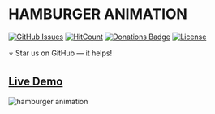 # HAMBURGER ANIMATION

[![GitHub Issues](https://img.shields.io/badge/contributions-welcome-brightgreen.svg?style=flat)](https://github.com/alikinvv/hamburger-animation/issues)  [![HitCount](http://hits.dwyl.com/alikinvv/hamburger-animation.svg)](http://hits.dwyl.com/alikinvv/hamburger-animation)  [![Donations Badge](https://yourdonation.rocks/images/badge.svg)](https://www.paypal.me/alikinvv)  [![License](https://img.shields.io/badge/license-MIT-blue.svg)](https://opensource.org/licenses/MIT)

:star: Star us on GitHub — it helps!

## [Live Demo](https://alikinvv.github.io/hamburger-animation)

![hamburger animation](https://cdn.dribbble.com/users/1773016/screenshots/5754404/4.gif)
